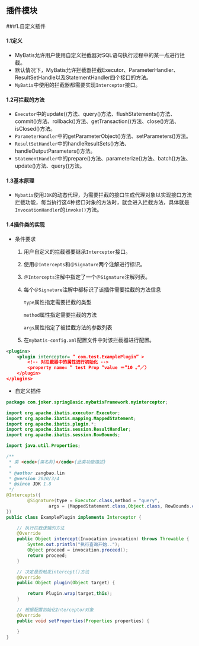 ## 插件模块

###1.自定义插件

#### 1.1定义

- MyBatis允许用户使用自定义拦截器对SQL语句执行过程中的某一点进行拦截。
- 默认情况下，MyBatis允许拦截器拦截Executor、ParameterHandler、ResultSetHandle以及StatementHandler四个接口的方法。
- `MyBatis`中使用的拦截器都需要实现`Interceptor`接口。

#### 1.2可拦截的方法

- `Executor`中的update()方法、query()方法、flushStatements()方法、commit()方法、rollback()方法、getTransaction()方法、close()方法、isClosed()方法。
- `ParameterHandler`中的getParameterObject()方法、setParameters()方法。
- `ResultSetHandler`中的handleResultSets()方法、handleOutputParameters()方法。
- `StatementHandler`中的prepare()方法、parameterize()方法、batch()方法、update()方法、query()方法。

#### 1.3基本原理

- `Mybatis`使用`JDK`的动态代理，为需要拦截的接口生成代理对象以实现接口方法拦截功能，每当执行这4种接口对象的方法时，就会进入拦截方法，具体就是`InvocationHandler`的`invoke()`方法。

#### 1.4插件类的实现

- 条件要求

  1. 用户自定义的拦截器要继承`Interceptor`接口。

  2. 使用`＠Intercepts`和`＠Signature`两个注解进行标识。

  3. `＠Intercepts`注解中指定了一个`＠Signature`注解列表。

  4. 每个`＠Signature`注解中都标识了该插件需要拦截的方法信息

     `type`属性指定需要拦截的类型

     `method`属性指定需要拦截的方法

     `args`属性指定了被拦截方法的参数列表

  5. 在`mybatis-config.xml`配置文件中对该拦截器进行配置。

```xml
<plugins>
    <plugin interceptor= ” com.test.ExamplePlugin” >
        <!-- 对拦截器中的属性进行初始化 -->
        <property name= ” test Prop ”value ＝”10 。”／〉
    </plugin>
</plugins>
```

- 自定义插件

```java
package com.joker.springBasic.mybatisFramework.myinterceptor;

import org.apache.ibatis.executor.Executor;
import org.apache.ibatis.mapping.MappedStatement;
import org.apache.ibatis.plugin.*;
import org.apache.ibatis.session.ResultHandler;
import org.apache.ibatis.session.RowBounds;

import java.util.Properties;

/**
 * 类 <code>{类名称}</code>{此类功能描述}
 *
 * @author zangbao.lin
 * @version 2020/3/4
 * @since JDK 1.8
 */
@Intercepts({
        @Signature(type = Executor.class,method = "query",
                args = {MappedStatement.class,Object.class, RowBounds.class, ResultHandler.class})
})
public class ExamplePlugin implements Interceptor {

    // 执行拦截逻辑的方法
    @Override
    public Object intercept(Invocation invocation) throws Throwable {
        System.out.println("执行查询开始..");
        Object proceed = invocation.proceed();
        return proceed;
    }

    // 决定是否触发intercept()方法
    @Override
    public Object plugin(Object target) {

        return Plugin.wrap(target,this);
    }

    // 根据配置初始化Interceptor对象
    @Override
    public void setProperties(Properties properties) {

    }
}

```

  



